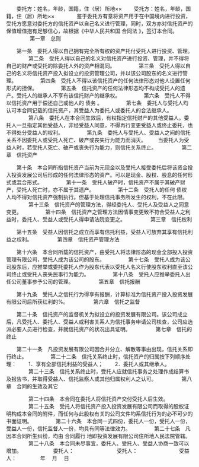 
 



　　委托方：姓名，年龄，国籍，住（居）所地××
　　受托方：姓名，年龄，国籍，住（居）所地××　　
　　鉴于委托方有意将资产用于在中国境内进行投资，受托方愿意对委托方的信托资产以自己名义进行管理，同时，双方亦对信托资产的保值增值抱有足够信心，故根据《中华人民共和国
合同法
》，签订本合同。
　　
　　 
第一章　总则

　　第一条　委托人得以自己拥有完全所有权的资产托付受托人进行投资、管理。
　　
　　第二条　受托人得以自己的名义对信托资产进行投资、管理，并不得将自己的财产或受托的除委托人外的资产相混同。
　　
　　第三条　受托人得以自己的名义将信托资产投入拟设立的投资管理公司，并以该公司股东的名义进行管理。
　　
　　第四条　受托人不得以该信托资产的任何法律形态对他人设置任何形式的担保。
　　
　　第五条　信托资产的任何法律形态均不构成受托人的遗产。受托人的继承人不享有该信托财产的继承权。
　　
　　第六条　受托人不得以信托资产用于偿还自己或他人的
债务
。
　　
　　第七条　委托人与受托人均认可本合同记载的信托资产，其受益人为委托人或委托人的合法继承人。
　　
　　第八条　委托人在本合同生效后，有权指定信托财产的其他受益人。委托人一旦指定其他受益人，非经受益人同意，不得再行变更受益人或终止委托，也不得处分受益人的权利。
　　
　　第九条　委托人与受托人、受益人之间的信托关系不因委托人或受托人死亡、破产或丧失行为能力而消灭。
　　当委托人为受益人时，若受托人死亡、破产或丧失行为能力，则信托关系终止。
　　
　　 
第二章　信托资产

　　第十条　本合同所指信托资产当前为元现金以及受托人接受委托后将该资金投入投资发展公司后形成的任何法律形态的资产。可以是现金、股权、股息的任何形式或混合形式。
　　
　　第十一条　受托人破产时，信托资产不属于其破产财产，受托人死亡时，亦不属于其遗产。
　　
　　第十二条　受托人的任何
债权
人均不得对信托资产强制执行。但基于处理信托事务所发生的权利，不在此限。
　　
　　第十三条　信托资产的管理方法，得经委托人、受托人及受益人之同意变更。
　　
　　第十四条　信托资产之管理方法因情事变更致不符合受益人之利益时，委托人、受益人或受托人得申请法院变更之。
　　
　　 
第三章　信托权利

　　第十五条　受益人因信托之成立而享有信托利益，受益人可放弃其享有信托利益之权利。
　　
　　 
第四章　信托资产管理方法

　　第十六条　本合同所载的信托资产，由受托人将法律形态的现金全部投入投资管理有限公司，受托人成为该公司的股东。
　　
　　第十七条　受托人成为该公司股东后，应推举或委托委托人作为股东代表以受托人名义行使股东权利直至该公司终止或受托人丧失民事行为能力。
　　
　　第十八条　受托人应推举委托人出任公司董事参予公司的管理。
　　
　　 
第五章　信托报酬

　　第十九条　受托人之信托行为得享有报酬，计算标准为信托资产投入投资发展有限公司后所获红利的%。
　　
　　 
第六章　信托之监督

　　第二十条　信托资产的监督机关为拟设立的投资发展有限公司。该公司成立后，凡受托人、委托人、受益人或利害关系人为信托事务申请公司核查，公司应选派必要人员进行检查，并就信托资产的状况出具证明。
　　
　　 
第七章　信托的终止

　　第二十一条　凡投资发展有限公司因合并分立、解散等事由出现，信托关系即行终止。
　　
　　第二十二条　信托关系终止时，信托资产的归属按下列顺序处理：
　　1．享有全部信托利益的受益人；
　　2．委托人或其继承人。
　　
　　第二十三条　信托关系终止时，受托人应就信托事务之处理作成结算书及报告书，并取得受益人、信托监察人或其他归属权利人之认可。
　　
　　 
第八章　合同的生效及其它

　　
　　第二十四条　本合同在委托人将信托资产交付受托人后生效。
　　
　　第二十五条　受托人将信托资产投入投资发展有限公司而取得的股权证明构成本合同的附件，而任何与此股权有关的公司文件均系信托行为的必不可少的书面证明。
　　
　　第二十六条　本合同一式四份，委托人一份，受托人一份，受益人一份，信托监督人一份，均具有同等法律效力。
　　
　　第二十七条　凡因本合同所生纠纷，均由
合同履行
地即投资发展有限公司住所地人民法院管辖。
　　
　　第二十八条　本合同未尽事宜，委托人、受托人、受益人协商一致可以增加。　　
　　
　　委托人：　　　　　　　　 受托人：　　　　　　　　受益人：
　　 
　　年　 月　 日
　

 


 

 
 
 
 
 
  


  
 

  


  


  
 
 
 
 

